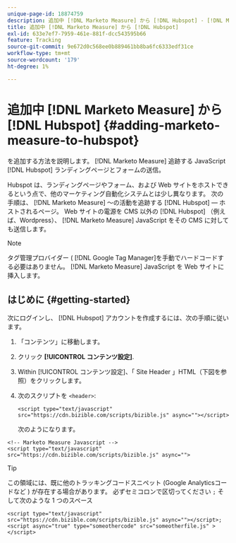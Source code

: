 ```yaml
---
unique-page-id: 18874759
description: 追加中 [!DNL Marketo Measure] から [!DNL Hubspot] - [!DNL Marketo Measure]
title: 追加中 [!DNL Marketo Measure] から [!DNL Hubspot]
exl-id: 633e7ef7-7959-461e-881f-dcc543595b66
feature: Tracking
source-git-commit: 9e672d0c568ee0b889461bb8ba6fc6333edf31ce
workflow-type: tm+mt
source-wordcount: '179'
ht-degree: 1%

---
```


# 追加中 [!DNL Marketo Measure] から [!DNL Hubspot] {#adding-marketo-measure-to-hubspot}

を追加する方法を説明します。 [!DNL Marketo Measure] 追跡する JavaScript [!DNL Hubspot] ランディングページとフォームの送信。

Hubspot は、ランディングページやフォーム、および Web サイトをホストできるという点で、他のマーケティング自動化システムとは少し異なります。 次の手順は、 [!DNL Marketo Measure] ～の活動を追跡する [!DNL Hubspot] — ホストされるページ。 Web サイトの電源を CMS 以外の [!DNL Hubspot] （例えば、Wordpress）、 [!DNL Marketo Measure] JavaScript をその CMS に対しても送信します。

>[!NOTE]
>
>タグ管理プロバイダー ( [!DNL Google Tag Manager]を手動でハードコードする必要はありません。 [!DNL Marketo Measure] JavaScript を Web サイトに挿入します。

## はじめに {#getting-started}

次にログインし、 [!DNL Hubspot] アカウントを作成するには、次の手順に従います。

1. 「コンテンツ」に移動します。

1. クリック **[!UICONTROL コンテンツ設定]**.

1. Within [!UICONTROL コンテンツ設定]、「 Site Header 」HTML（下図を参照）をクリックします。

1. 次のスクリプトを `<header>`:

   `<script type="text/javascript" src="https://cdn.bizible.com/scripts/bizible.js" async=""></script>`

   次のようになります。

```text
<!-- Marketo Measure Javascript -->
<script type="text/javascript" src="https://cdn.bizible.com/scripts/bizible.js" async="">
```

>[!TIP]
>
>この領域には、既に他のトラッキングコードスニペット (Google Analyticsコードなど ) が存在する場合があります。 必ずセミコロンで区切ってください `;` そして次のような 1 つのスペース
>
>`<script type="text/javascript" src="https://cdn.bizible.com/scripts/bizible.js" async=""></script>; <script async="true" type="someothercode" src="someotherfile.js" ></script>`
